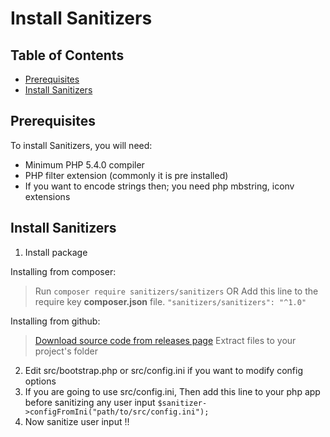 <link rel="stylesheet" href="docs/css/main.css" />

# Install Sanitizers

## Table of Contents

 * [Prerequisites](#prerequisites)
 * [Install Sanitizers](#install)

<h2><a name="prerequisites">Prerequisites</a></h2>

To install Sanitizers, you will need:
 * Minimum PHP 5.4.0 compiler
 * PHP filter extension (commonly it is pre installed)
 * If you want to encode strings then; you need php mbstring, iconv extensions

<h2><a name="install">Install Sanitizers</a></h2>

1. Install package

Installing from composer:
> Run `composer require sanitizers/sanitizers`
> OR
> Add this line to the require key **composer.json** file. `"sanitizers/sanitizers": "^1.0"`

Installing from github:
> [Download source code from releases page](https://github.com/PuneetGopinath/Sanitizers/releases/)
> Extract files to your project's folder

2. Edit src/bootstrap.php or src/config.ini if you want to modify config options
3. If you are going to use src/config.ini, Then add this line to your php app before sanitizing any user input `$sanitizer->configFromIni("path/to/src/config.ini");`
4. Now sanitize user input !!
